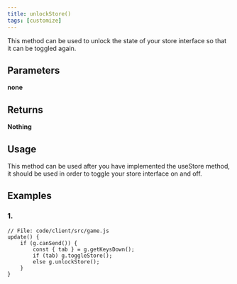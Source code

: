 ```yaml
---
title: unlockStore()
tags: [customize]
---
```

This method can be used to unlock the state of your store interface so that it can be toggled again.
## Parameters
**none**
## Returns
**Nothing**
## Usage
This method can be used after you have implemented the useStore method, it should be used in order to toggle your store interface on and off. 
## Examples
### 1.
```
// File: code/client/src/game.js
update() {
	if (g.canSend()) {
		const { tab } = g.getKeysDown();
		if (tab) g.toggleStore();
		else g.unlockStore();
	}
}
```
